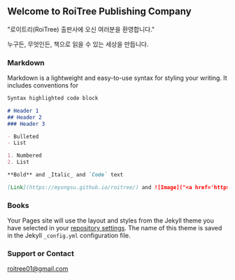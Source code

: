 ## Welcome to RoiTree Publishing Company

"로이트리(RoiTree) 출판사에 오신 여러분을 환영합니다."

누구든, 무엇인든, 책으로 읽을 수 있는 세상을 만듭니다. 

### Markdown

Markdown is a lightweight and easy-to-use syntax for styling your writing. It includes conventions for

```markdown
Syntax highlighted code block

# Header 1
## Header 2
### Header 3

- Bulleted
- List

1. Numbered
2. List

**Bold** and _Italic_ and `Code` text

[Link](https://myongsu.github.io/roitree/) and ![Image]("<a href='https://ifh.cc/v-MC9OX9' target='_blank'><img src='https://ifh.cc/g/MC9OX9.jpg' border='0'></a>")
```


### Books

Your Pages site will use the layout and styles from the Jekyll theme you have selected in your [repository settings](https://github.com/myongsu/roitree/settings). The name of this theme is saved in the Jekyll `_config.yml` configuration file.

### Support or Contact

roitree01@gmail.com
